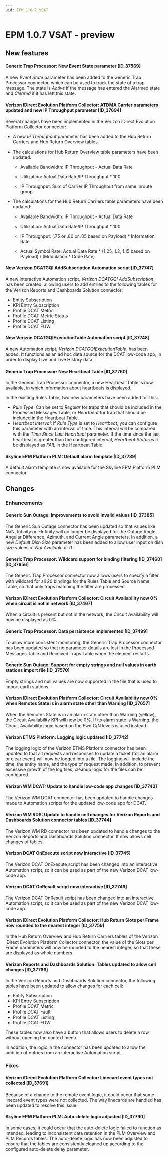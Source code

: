 ```yaml
---
uid: EPM_1.0.7_VSAT
---
```


# EPM 1.0.7 VSAT - preview

## New features

#### Generic Trap Processor: New Event State parameter [ID_37569]

A new *Event State* parameter has been added to the Generic Trap Processor connector, which can be used to track the state of a trap message. The state is *Active* if the message has entered the Alarmed state and *Cleared* if it has left this state.

#### Verizon iDirect Evolution Platform Collector: ATDMA Carrier parameters updated and new IP Throughput parameter [ID_37694]

Several changes have been implemented in the Verizon iDirect Evolution Platform Collector connector:

- A new *IP Throughput* parameter has been added to the Hub Return Carriers and Hub Return Overview tables.

- The calculations for Hub Return Overview table parameters have been updated:

  - Available Bandwidth: IP Throughput - Actual Data Rate

  - Utilization: Actual Data Rate/IP Throughput * 100

  - IP Throughput: Sum of Carrier IP Throughput from same inroute group.

- The calculations for the Hub Return Carriers table parameters have been updated:

  - Available Bandwidth: IP Throughput - Actual Data Rate

  - Utilization: Actual Data Rate/IP Throughput * 100

  - IP Throughput: (.75 or .80 or .85 based on Payload) * Information Rate

  - Actual Symbol Rate: Actual Data Rate * (1.25, 1.2, 1.15 based on Payload) / (Modulation * Code Rate)

#### New Verizon DCATGQI AddSubscription Automation script [ID_37747]

A new interactive Automation script, *Verizon DCATGQI AddSubscription*, has been created, allowing users to add entries to the following tables for the Verizon Reports and Dashboards Solution connector:

- Entity Subscription
- KPI Entry Subscription
- Profile DCAT Metric
- Profile DCAT Metric Status
- Profile DCAT Listing
- Profile DCAT FUW

#### New Verizon DCATGQIExecutionTable Automation script [ID_37748]

A new Automation script, *Verizon DCATGQIExecutionTable*, has been added. It functions as an ad hoc data source for the DCAT low-code app, in order to display Live and Live History data.

#### Generic Trap Processor: New Heartbeat Table [ID_37760]

In the Generic Trap Processor connector, a new Heartbeat Table is now available, in which information about heartbeats is displayed.

In the existing Rules Table, two new parameters have been added for this:

- *Rule Type*: Can be set to *Regular* for traps that should be included in the Processed Messages Table, or *Heartbeat* for trap that should be included in the Heartbeat Table.
- *Heartbeat Interval*: If *Rule Type* is set to *Heartbeat*, you can configure this parameter with an interval of time. This interval will be compared with the *Time Since Last Heartbeat* parameter. If the time since the last heartbeat is greater than the configured interval, *Heartbeat Status* will be displayed as *FAIL* in the Heartbeat Table.

#### Skyline EPM Platform PLM: Default alarm template [ID_37789]

A default alarm template is now available for the Skyline EPM Platform PLM connector.

## Changes

### Enhancements

#### Generic Sun Outage: Improvements to avoid invalid values [ID_37385]

The Generic Sun Outage connector has been updated so that values like NaN, Infinity or, -Infinity will no longer be displayed for the Outage Angle, Angular Difference, Azimuth, and Current Angle parameters. In addition, a new *Default Dish Size* parameter has been added to allow user input on dish size values of *Not Available* or *0*.

#### Generic Trap Processor: Wildcard support for binding filtering [ID_37460] [ID_37656]

The Generic Trap Processor connector now allows users to specify a filter with wildcard for all 20 bindings for the Rules Table and Source Name Table, so that only traps matching the filter are processed.

#### Verizon iDirect Evolution Platform Collector: Circuit Availability now 0% when circuit is not in network [ID_37467]

When a circuit is present but not in the network, the Circuit Availability will now be displayed as 0%.

#### Generic Trap Processor: Data persistence implemented [ID_37499]

To allow more consistent monitoring, the Generic Trap Processor connector has been updated so that no parameter details are lost in the Processed Messages Table and Received Traps Table when the element restarts.

#### Generic Sun Outage: Support for empty strings and null values in earth stations import file [ID_37570]

Empty strings and null values are now supported in the file that is used to import earth stations.

#### Verizon iDirect Evolution Platform Collector: Circuit Availability now 0% when Remotes State is in alarm state other than Warning [ID_37657]

When the Remotes State is in an alarm state other than Warning (yellow), the Circuit Availability KPI will now be 0%. If its alarm state is Warning, the Circuit Availability logic based on the Fwd C/N levels is used instead.

#### Verizon ETMS Platform: Logging logic updated [ID_37742]

The logging logic of the Verizon ETMS Platform connector has been updated to that all requests and responses to update a ticket (for an alarm or clear event) will now be logged into a file. The logging will include the time, the entity name, and the type of request made. In addition, to prevent excessive growth of the log files, cleanup logic for the files can be configured.

#### Verizon WM DCAT: Update to handle low-code app changes [ID_37743]

The Verizon WM DCAT connector has been updated to handle changes made to Automation scripts for the updated low-code app for DCAT.

#### Verizon WM RDS: Update to handle cell changes for Verizon Reports and Dashboards Solution connector tables [ID_37744]

The Verizon WM RD connector has been updated to handle changes to the  Verizon Reports and Dashboards Solution connector. It now allows cell changes of tables.

#### Verizon DCAT OnExecute script now interactive [ID_37745]

The Verizon DCAT OnExecute script has been changed into an interactive Automation script, so it can be used as part of the new Verizon DCAT low-code app.

#### Verizon DCAT OnResult script now interactive [ID_37746]

The Verizon DCAT OnResult script has been changed into an interactive Automation script, so it can be used as part of the new Verizon DCAT low-code app.

#### Verizon iDirect Evolution Platform Collector: Hub Return Slots per Frame now rounded to the nearest integer [ID_37759]

In the Hub Return Overview and Hub Return Carriers tables of the Verizon iDirect Evolution Platform Collector connector, the value of the Slots per Frame parameters will now be rounded to the nearest integer, so that these are displayed as whole numbers.

#### Verizon Reports and Dashboards Solution: Tables updated to allow cell changes [ID_37766]

In the Verizon Reports and Dashboards Solution connector, the following tables have been updated to allow changes for each cell:

- Entity Subscription
- KPI Entry Subscription
- Profile DCAT Metric
- Profile DCAT Fault
- Profile DCAT Listing
- Profile DCAT FUW

These tables now also have a button that allows users to delete a row without opening the context menu.

In addition, the logic in the connector has been updated to allow the addition of entries from an interactive Automation script.

### Fixes

#### Verizon iDirect Evolution Platform Collector: Linecard event types not collected [ID_37691]

Because of a change to the remote event logic, it could occur that some linecard event types were not collected. The way linecards are handled has been updated to resolve this issue.

#### Skyline EPM Platform PLM: Auto-delete logic adjusted [ID_37790]

In some cases, it could occur that the auto-delete logic failed to function as intended, leading to inconsistent data retention in the PLM Overview and PLM Records tables. The auto-delete logic has now been adjusted to ensure that the tables are consistently cleaned up according to the configured auto-delete delay parameter.
